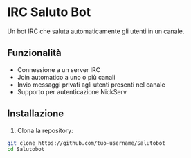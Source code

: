 # IRC Saluto Bot

Un bot IRC che saluta automaticamente gli utenti in un canale.

## Funzionalità

- Connessione a un server IRC
- Join automatico a uno o più canali
- Invio messaggi privati agli utenti presenti nel canale
- Supporto per autenticazione NickServ

## Installazione

1. Clona la repository:
```bash
git clone https://github.com/tuo-username/Salutobot
cd Salutobot
